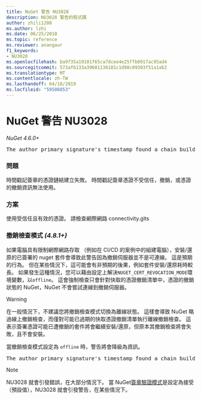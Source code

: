 ```yaml
---
title: NuGet 警告 NU3028
description: NU3028 警告的程式碼
author: zhili1208
ms.author: lzhi
ms.date: 06/25/2018
ms.topic: reference
ms.reviewer: anangaur
f1_keywords:
- NU3028
ms.openlocfilehash: ba9f35a19101f65ca7dcee4e25ffb0917ac95ad4
ms.sourcegitcommit: 573af6133a39601136181c1d98c09303f51a1ab2
ms.translationtype: MT
ms.contentlocale: zh-TW
ms.lasthandoff: 04/18/2019
ms.locfileid: "59508853"
---
```

# <a name="nuget-warning-nu3028"></a>NuGet 警告 NU3028

*NuGet 4.6.0+*

<pre>The author primary signature's timestamp found a chain building issue: The revocation function was unable to check revocation because the revocation server could not be reached. For more information, visit https://aka.ms/certificateRevocationMode</pre>

### <a name="issue"></a>問題
時間戳記簽章的憑證鏈結建立失敗。 時間戳記簽章憑證不受信任，撤銷，或憑證的撤銷資訊無法使用。

### <a name="solution"></a>方案
使用受信任且有效的憑證。 請檢查網際網路 connectivity.gits

### <a name="revocation-check-mode-481"></a>撤銷檢查模式 *(4.8.1+)*
如果電腦具有限制網際網路存取 （例如在 CI/CD 的案例中的組建電腦），安裝/還原的已簽署的 nuget 套件會導致此警告因為撤銷伺服器並不是可連線。 這是預期的行為。
但在某些情況下，這可能會有非預期的後果，例如套件安裝/還原耗時較長。 如果發生這種情況，您可以藉由設定上解決`NUGET_CERT_REVOCATION_MODE`環境變數，以`offline`。 這會強制檢查只會針對快取的憑證撤銷清單中，憑證的撤銷狀態的 NuGet，NuGet 不會嘗試連線到撤銷伺服器。

> [!Warning]
> 在一般情況下，不建議您將撤銷檢查模式切換為離線狀態。 這樣會導致 NuGet 略過線上撤銷檢查，而僅對可能已過期的快取憑證撤銷清單執行離線撤銷檢查。 這表示簽署憑證可能已遭撤銷的套件將會繼續安裝/還原，但原本其撤銷檢查將會失敗，且不會安裝。

當撤銷檢查模式設定為 `offline` 時，警告將會降級為資訊。

<pre>The author primary signature's timestamp found a chain building issue: The revocation function was unable to check revocation because the certificate is not available in the cached certificate revocation list and NUGET_CERT_REVOCATION_MODE environment variable has been set to offline. For more information, visit https://aka.ms/certificateRevocationMode.</pre>

> [!Note]
> NU3028 就會引發錯誤，在大部分情況下。 當 NuGet[簽章驗證模式](https://docs.microsoft.com/en-us/nuget/consume-packages/installing-signed-packages#configure-package-signature-requirements)是設定為接受 （預設值），NU3028 就會引發警告，在某些情況下。
